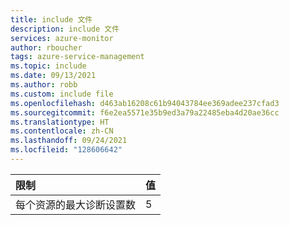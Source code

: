 ```yaml
---
title: include 文件
description: include 文件
services: azure-monitor
author: rboucher
tags: azure-service-management
ms.topic: include
ms.date: 09/13/2021
ms.author: robb
ms.custom: include file
ms.openlocfilehash: d463ab16208c61b94043784ee369adee237cfad3
ms.sourcegitcommit: f6e2ea5571e35b9ed3a79a22485eba4d20ae36cc
ms.translationtype: HT
ms.contentlocale: zh-CN
ms.lasthandoff: 09/24/2021
ms.locfileid: "128606642"
---
```

| 限制 | 值 |
|:---|:---|
| 每个资源的最大诊断设置数 | 5 |
